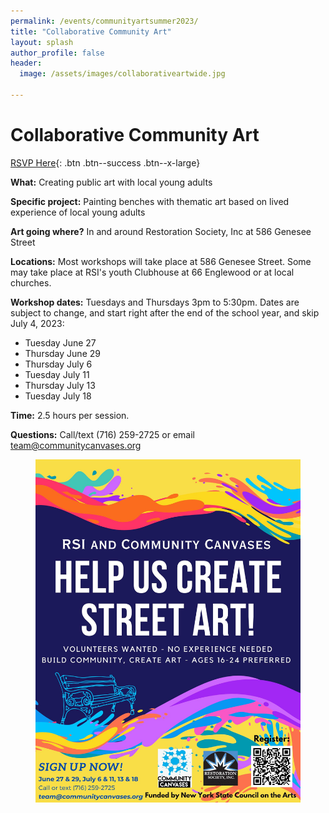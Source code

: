 ```yaml
---
permalink: /events/communityartsummer2023/
title: "Collaborative Community Art"
layout: splash
author_profile: false
header:
  image: /assets/images/collaborativeartwide.jpg

---
```


# Collaborative Community Art 

[RSVP Here](https://docs.google.com/forms/d/e/1FAIpQLSdWGCmMoKTAAbvsGEa7RjgIJllkY6fbZ7UbKW9K0_kfVy6n_w/viewform?usp=sf_link){: .btn .btn--success .btn--x-large}


**What:** Creating public art with local young adults

**Specific project:** Painting benches with thematic art based on
lived experience of local young adults

**Art going where?** In and around Restoration Society, Inc at 586 Genesee Street

**Locations:** Most workshops will take place at 586 Genesee Street.
Some may take place at RSI's youth Clubhouse at 66 Englewood
or at local churches.

**Workshop dates:** Tuesdays and Thursdays 3pm to 5:30pm.
Dates are subject to change, and start right after the end of the school year,
and skip July 4, 2023:
 - Tuesday June 27
 - Thursday June 29
 - Thursday July 6
 - Tuesday July 11
 - Thursday July 13
 - Tuesday July 18

**Time:** 2.5 hours per session.

**Questions:** Call/text (716) 259-2725 or email
[team@communitycanvases.org](mailto:team@communitycanvases.org)

<figure style="max-width: 900px" class="align-center">
  <img src="/assets/images/posters/CollaborativeArt.jpg" alt="Collaborate Art Poster">
</figure> 
